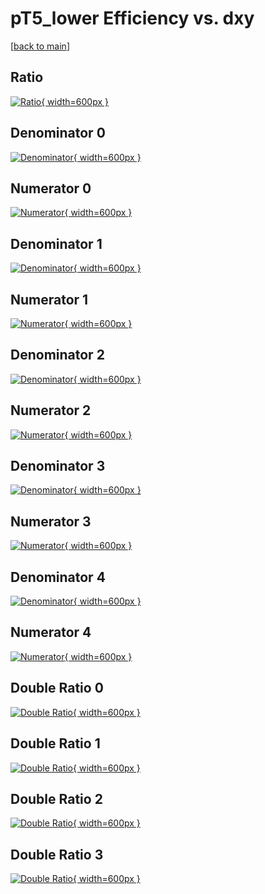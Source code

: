 # pT5_lower Efficiency vs. dxy

[[back to main](./)]



## Ratio

[![Ratio](../mtv/var/pT5_lower_base_0_1_eff_dxy.png){ width=600px }](../mtv/var/pT5_lower_base_0_1_eff_dxy.pdf)

## Denominator 0

[![Denominator](../mtv/den/pT5_lower_base_0_1_eff_dxy_den0.png){ width=600px }](../mtv/den/pT5_lower_base_0_1_eff_dxy_den0.pdf)

## Numerator 0

[![Numerator](../mtv/num/pT5_lower_base_0_1_eff_dxy_num0.png){ width=600px }](../mtv/num/pT5_lower_base_0_1_eff_dxy_num0.pdf)

## Denominator 1

[![Denominator](../mtv/den/pT5_lower_base_0_1_eff_dxy_den1.png){ width=600px }](../mtv/den/pT5_lower_base_0_1_eff_dxy_den1.pdf)

## Numerator 1

[![Numerator](../mtv/num/pT5_lower_base_0_1_eff_dxy_num1.png){ width=600px }](../mtv/num/pT5_lower_base_0_1_eff_dxy_num1.pdf)

## Denominator 2

[![Denominator](../mtv/den/pT5_lower_base_0_1_eff_dxy_den2.png){ width=600px }](../mtv/den/pT5_lower_base_0_1_eff_dxy_den2.pdf)

## Numerator 2

[![Numerator](../mtv/num/pT5_lower_base_0_1_eff_dxy_num2.png){ width=600px }](../mtv/num/pT5_lower_base_0_1_eff_dxy_num2.pdf)

## Denominator 3

[![Denominator](../mtv/den/pT5_lower_base_0_1_eff_dxy_den3.png){ width=600px }](../mtv/den/pT5_lower_base_0_1_eff_dxy_den3.pdf)

## Numerator 3

[![Numerator](../mtv/num/pT5_lower_base_0_1_eff_dxy_num3.png){ width=600px }](../mtv/num/pT5_lower_base_0_1_eff_dxy_num3.pdf)

## Denominator 4

[![Denominator](../mtv/den/pT5_lower_base_0_1_eff_dxy_den4.png){ width=600px }](../mtv/den/pT5_lower_base_0_1_eff_dxy_den4.pdf)

## Numerator 4

[![Numerator](../mtv/num/pT5_lower_base_0_1_eff_dxy_num4.png){ width=600px }](../mtv/num/pT5_lower_base_0_1_eff_dxy_num4.pdf)

## Double Ratio 0

[![Double Ratio](../mtv/ratio/pT5_lower_base_0_1_eff_dxy_ratio0.png){ width=600px }](../mtv/ratio/pT5_lower_base_0_1_eff_dxy_ratio0.pdf)

## Double Ratio 1

[![Double Ratio](../mtv/ratio/pT5_lower_base_0_1_eff_dxy_ratio1.png){ width=600px }](../mtv/ratio/pT5_lower_base_0_1_eff_dxy_ratio1.pdf)

## Double Ratio 2

[![Double Ratio](../mtv/ratio/pT5_lower_base_0_1_eff_dxy_ratio2.png){ width=600px }](../mtv/ratio/pT5_lower_base_0_1_eff_dxy_ratio2.pdf)

## Double Ratio 3

[![Double Ratio](../mtv/ratio/pT5_lower_base_0_1_eff_dxy_ratio3.png){ width=600px }](../mtv/ratio/pT5_lower_base_0_1_eff_dxy_ratio3.pdf)


